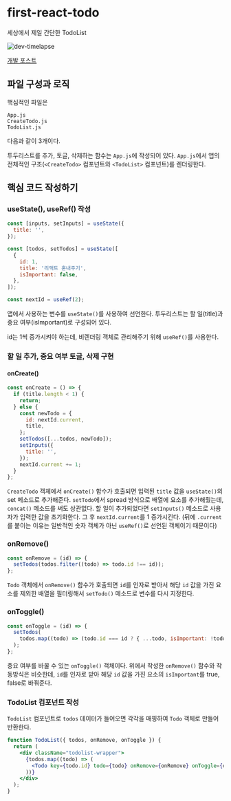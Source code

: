 # first-react-todo

세상에서 제일 간단한 TodoList

![dev-timelapse](/images/dev-timelapse.gif)

[개발 포스트](https://zinirun.github.io/2020/08/27/react-first-todolist/)

## 파일 구성과 로직

핵심적인 파일은

```
App.js
CreateTodo.js
TodoList.js
```

다음과 같이 3개이다.

투두리스트를 추가, 토글, 삭제하는 함수는 `App.js`에 작성되어 있다. `App.js`에서 앱의 전체적인 구조(`<CreateTodo>` 컴포넌트와 `<TodoList>` 컴포넌트)를 렌더링한다.

## 핵심 코드 작성하기

### useState(), useRef() 작성

```jsx
const [inputs, setInputs] = useState({
  title: '',
});

const [todos, setTodos] = useState([
  {
    id: 1,
    title: '리액트 혼내주기',
    isImportant: false,
  },
]);

const nextId = useRef(2);
```

앱에서 사용하는 변수를 `useState()`를 사용하여 선언한다. 투두리스트는 할 일(title)과 중요 여부(isImportant)로 구성되어 있다.

id는 1씩 증가시켜야 하는데, 비렌더링 객체로 관리해주기 위해 `useRef()`를 사용한다.

### 할 일 추가, 중요 여부 토글, 삭제 구현

#### onCreate()

```jsx
const onCreate = () => {
  if (title.length < 1) {
    return;
  } else {
    const newTodo = {
      id: nextId.current,
      title,
    };
    setTodos([...todos, newTodo]);
    setInputs({
      title: '',
    });
    nextId.current += 1;
  }
};
```

`CreateTodo` 객체에서 `onCreate()` 함수가 호출되면 입력된 `title` 값을 `useState()`의 set 메소드로 추가해준다. `setTodo`에서 spread 방식으로 배열에 요소를 추가해줬는데, `concat()` 메소드를 써도 상관없다. 할 일이 추가되었다면 `setInputs()` 메소드로 사용자가 입력한 값을 초기화한다. 그 후 `nextId.current`를 1 증가시킨다. (뒤에 `.current`를 붙이는 이유는 일반적인 숫자 객체가 아닌 `useRef()`로 선언된 객체이기 때문이다)

### onRemove()

```jsx
const onRemove = (id) => {
  setTodos(todos.filter((todo) => todo.id !== id));
};
```

`Todo` 객체에서 `onRemove()` 함수가 호출되면 `id`를 인자로 받아서 해당 `id` 값을 가진 요소를 제외한 배열을 필터링해서 `setTodo()` 메소드로 변수를 다시 지정한다.

### onToggle()

```jsx
const onToggle = (id) => {
  setTodos(
    todos.map((todo) => (todo.id === id ? { ...todo, isImportant: !todo.isImportant } : todo)),
  );
};
```

중요 여부를 바꿀 수 있는 `onToggle()` 객체이다. 위에서 작성한 `onRemove()` 함수와 작동방식은 비슷한데, `id`를 인자로 받아 해당 `id` 값을 가진 요소의 `isImportant`를 true, false로 바꿔준다.

### TodoList 컴포넌트 작성

`TodoList` 컴포넌트로 `todos` 데이터가 들어오면 각각을 매핑하여 `Todo` 객체로 만들어 반환한다.

```jsx
function TodoList({ todos, onRemove, onToggle }) {
  return (
    <div className="todolist-wrapper">
      {todos.map((todo) => (
        <Todo key={todo.id} todo={todo} onRemove={onRemove} onToggle={onToggle} />
      ))}
    </div>
  );
}
```
